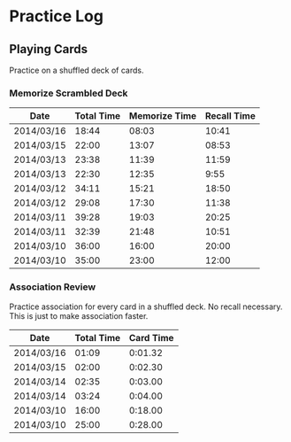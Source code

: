 # Practice Log

## Playing Cards

Practice on a shuffled deck of cards.

### Memorize Scrambled Deck

| Date       | Total Time | Memorize Time | Recall Time |
| ---------- | ---------- | ------------- | ----------- |
| 2014/03/16 | 18:44      | 08:03         | 10:41       |
| 2014/03/15 | 22:00      | 13:07         | 08:53       |
| 2014/03/13 | 23:38      | 11:39         | 11:59       |
| 2014/03/13 | 22:30      | 12:35         | 9:55        |
| 2014/03/12 | 34:11      | 15:21         | 18:50       |
| 2014/03/12 | 29:08      | 17:30         | 11:38       |
| 2014/03/11 | 39:28      | 19:03         | 20:25       |
| 2014/03/11 | 32:39      | 21:48         | 10:51       |
| 2014/03/10 | 36:00      | 16:00         | 20:00       |
| 2014/03/10 | 35:00      | 23:00         | 12:00       |

### Association Review

Practice association for every card in a shuffled deck. No recall necessary.
This is just to make association faster.

| Date       | Total Time | Card Time  |
| ---------- | ---------- | ---------- |
| 2014/03/16 | 01:09      | 0:01.32    |
| 2014/03/15 | 02:00      | 0:02.30    |
| 2014/03/14 | 02:35      | 0:03.00    |
| 2014/03/14 | 03:24      | 0:04.00    |
| 2014/03/10 | 16:00      | 0:18.00    |
| 2014/03/10 | 25:00      | 0:28.00    |
